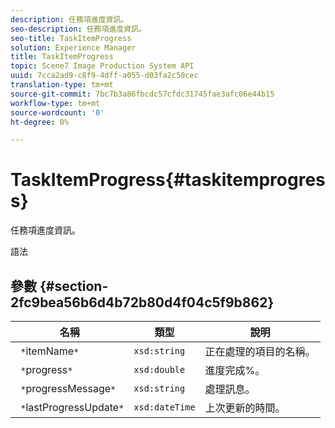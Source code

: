```yaml
---
description: 任務項進度資訊。
seo-description: 任務項進度資訊。
seo-title: TaskItemProgress
solution: Experience Manager
title: TaskItemProgress
topic: Scene7 Image Production System API
uuid: 7cca2ad9-c8f9-4dff-a055-d03fa2c50cec
translation-type: tm+mt
source-git-commit: 7bc7b3a86fbcdc57cfdc31745fae3afc06e44b15
workflow-type: tm+mt
source-wordcount: '0'
ht-degree: 0%

---
```



# TaskItemProgress{#taskitemprogress}

任務項進度資訊。

語法

## 參數 {#section-2fc9bea56b6d4b72b80d4f04c5f9b862}

| 名稱 | 類型 | 說明 |
|---|---|---|
| ` *`itemName`*` | `xsd:string` | 正在處理的項目的名稱。 |
| ` *`progress`*` | `xsd:double` | 進度完成%。 |
| ` *`progressMessage`*` | `xsd:string` | 處理訊息。 |
| ` *`lastProgressUpdate`*` | `xsd:dateTime` | 上次更新的時間。 |

